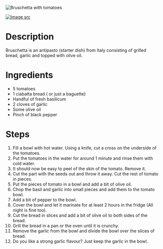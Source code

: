 ![Bruschetta with tomatoes](https://raw.githubusercontent.com/bartzaalberg/recipes/master/recipes/bruschetta_with_tomato/image.jpg)

[![Image src](https://raw.githubusercontent.com/bartzaalberg/recipes/master/data/icons/camera-icon.png#image-src)](
    https://flic.kr/p/9HtP3v
)

# Description

Bruschetta is an antipasto (starter dish) from Italy consisting of grilled bread, garlic and topped with olive oil.

# Ingredients

* 5 tomatoes
* 1 ciabatta bread ( or just a baguette)
* Handful of fresh basilicum
* 2 cloves of garlic
* Some olive oil
* Pinch of black pepper

# Steps

1. Fill a bowl with hot water. Using a knife, cut a cross on the underside of the tomatoes.
2. Put the tomatoes in the water for around 1 minute and rinse them with cold water.
3. It should now be easy to peel of the skin of the tomato. Remove it.
4. Cut the part with the seeds out and throw it away. Cut the rest of tomato in pieces.
5. Put the pieces of tomato in a bowl and add a bit of olive oil.
6. Chop the basil and garlic into small pieces and add them to the tomato bowl.
7. Add a bit of pepper to the bowl.
8. Cover the bowl and let it marinate for at least 2 hours in the fridge (All night is fine too).
9. Cut the bread in slices and add a bit of olive oil to both sides of the bread.
10. Grill the bread in a pan or the oven until it is crunchy.
11. Remove the garlic from the bowl and divide the bowl over the slices of bread.
12. Do you like a strong garlic flavour? Just keep the garlic in the bowl.
